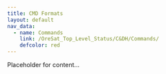 ```yaml
---
title: CMD Formats
layout: default
nav_data:
  - name: Commands
    link: /OreSat_Top_Level_Status/C&DH/Commands/
    defcolor: red
---
```



Placeholder for content...
